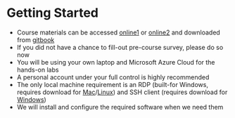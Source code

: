 # Getting Started

* Course materials can be accessed [online1](http://devops-courseware.surge.sh/) or [online2](https://vkhazin.gitbooks.io/devops-courseware/) and downloaded from [gitbook](https://legacy.gitbook.com/download/pdf/book/vkhazin/devops-courseware)
* If you did not have a chance to fill-out pre-course survey, please do so now
* You will be using your own laptop and Microsoft Azure Cloud for the hands-on labs
* A personal account under your full control is highly recommended
* The only local machine requirement is an RDP \(built-for Windows, requires download for [Mac](https://apps.apple.com/ca/app/microsoft-remote-desktop-10/id1295203466?mt=12)/[Linux](https://remmina.org/how-to-install-remmina/)\) and SSH client \(requires download for [Windows](https://activedirectorypro.com/ssh-clients-for-windows/)\)
* We will install and configure the required software when we need them



